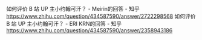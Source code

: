 如何评价 B 站 UP 主小约翰可汗？ - Meirin的回答 - 知乎
https://www.zhihu.com/question/434587590/answer/2722298568
如何评价 B 站 UP 主小约翰可汗？ - ERI KRN的回答 - 知乎
https://www.zhihu.com/question/434587590/answer/2358943186
